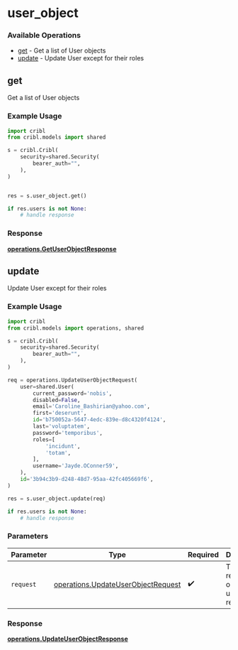 # user_object

### Available Operations

* [get](#get) - Get a list of User objects
* [update](#update) - Update User except for their roles

## get

Get a list of User objects

### Example Usage

```python
import cribl
from cribl.models import shared

s = cribl.Cribl(
    security=shared.Security(
        bearer_auth="",
    ),
)


res = s.user_object.get()

if res.users is not None:
    # handle response
```


### Response

**[operations.GetUserObjectResponse](../../models/operations/getuserobjectresponse.md)**


## update

Update User except for their roles

### Example Usage

```python
import cribl
from cribl.models import operations, shared

s = cribl.Cribl(
    security=shared.Security(
        bearer_auth="",
    ),
)

req = operations.UpdateUserObjectRequest(
    user=shared.User(
        current_password='nobis',
        disabled=False,
        email='Caroline_Bashirian@yahoo.com',
        first='deserunt',
        id='b750052a-5647-4edc-839e-d8c4320f4124',
        last='voluptatem',
        password='temporibus',
        roles=[
            'incidunt',
            'totam',
        ],
        username='Jayde.OConner59',
    ),
    id='3b94c3b9-d248-48d7-95aa-42fc405669f6',
)

res = s.user_object.update(req)

if res.users is not None:
    # handle response
```

### Parameters

| Parameter                                                                                | Type                                                                                     | Required                                                                                 | Description                                                                              |
| ---------------------------------------------------------------------------------------- | ---------------------------------------------------------------------------------------- | ---------------------------------------------------------------------------------------- | ---------------------------------------------------------------------------------------- |
| `request`                                                                                | [operations.UpdateUserObjectRequest](../../models/operations/updateuserobjectrequest.md) | :heavy_check_mark:                                                                       | The request object to use for the request.                                               |


### Response

**[operations.UpdateUserObjectResponse](../../models/operations/updateuserobjectresponse.md)**

